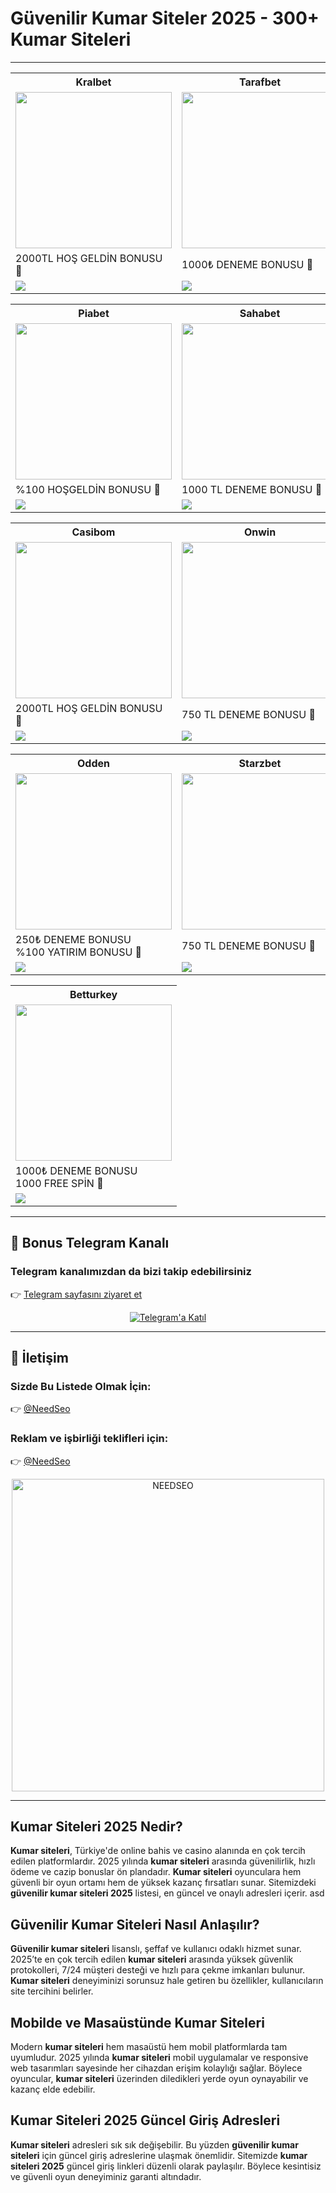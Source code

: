<h1>Güvenilir Kumar Siteler 2025 - 300+ Kumar Siteleri</h1>

---

<!-- 1. SATIR -->
<table>
  <tr>
    <th>Kralbet</th>
    <th>Tarafbet</th>
    <th>MistyCasino</th>
  </tr>
  <tr>
    <td><a href="https://cutt.ly/KrQnVYMx" target="_blank"><img src="https://resmim.net/cdn/2025/06/14/T1NfO3.jpg" width="250" /></a></td>
    <td><a href="https://cutt.ly/7rWja0JT" target="_blank"><img src="https://resmim.net/cdn/2025/06/17/TiXCEi.jpg" width="250" /></a></td>
    <td><a href="https://tr.fgtrack.net/click?key=d1fcab420d4135b36915&uid=WNograez1VU6JuoTgaEh0UfmXmf1&domain=mistycasino.com&offer_id=1" target="_blank"><img src="https://resmim.net/cdn/2025/07/20/XT2lvH.jpg" width="250" /></a></td>
  </tr>
  <tr>
    <td>2000TL HOŞ GELDİN BONUSU 🎁</td>
    <td>1000₺ DENEME BONUSU 🎁</td>
    <td>1000 TL DENEME BONUSU 🎁</td>
  </tr>
  <tr>
    <td><a href="https://cutt.ly/KrQnVYMx" target="_blank"><img src="https://img.shields.io/badge/Bonusu_Al-Hemen_Tıkla-FFD700?style=for-the-badge&logoColor=black" /></a></td>
    <td><a href="https://cutt.ly/7rWja0JT" target="_blank"><img src="https://img.shields.io/badge/Bonusu_Al-Hemen_Tıkla-800000?style=for-the-badge&logoColor=white" /></a></td>
    <td><a href="https://tr.fgtrack.net/click?key=d1fcab420d4135b36915&uid=WNograez1VU6JuoTgaEh0UfmXmf1&domain=mistycasino.com&offer_id=1" target="_blank"><img src="https://img.shields.io/badge/Bonusu_Al-Hemen_Tıkla-8A2BE2?style=for-the-badge&logoColor=white" /></a></td>
  </tr>
</table>

<!-- 2. SATIR -->
<table>
  <tr>
    <th>Piabet</th>
    <th>Sahabet</th>
    <th>Pusulabet</th>
  </tr>
  <tr>
    <td><a href="https://piatrack1.com/ajhlajjz" target="_blank"><img src="https://resmim.net/cdn/2025/06/22/TOZgTG.jpg" width="250" /></a></td>
    <td><a href="https://cutt.ly/nrvXgVNa" target="_blank"><img src="https://resmim.net/cdn/2025/06/01/Td5It3.jpg" width="250" /></a></td>
    <td><a href="https://cutt.ly/yrQsgejE" target="_blank"><img src="https://resmim.net/cdn/2025/06/12/TrcooW.jpg" width="250" /></a></td>
  </tr>
  <tr>
    <td>%100 HOŞGELDİN BONUSU 🎁</td>
    <td>1000 TL DENEME BONUSU 🎁</td>
    <td>500 FREEBET & 500 FREESPIN 🎁</td>
  </tr>
  <tr>
    <td><a href="https://piatrack1.com/ajhlajjz" target="_blank"><img src="https://img.shields.io/badge/Bonusu_Al-Hemen_Tıkla-32CD32?style=for-the-badge&logoColor=white" /></a></td>
    <td><a href="https://cutt.ly/nrvXgVNa" target="_blank"><img src="https://img.shields.io/badge/Bonusu_Al-Hemen_Tıkla-006400?style=for-the-badge&logoColor=white" /></a></td>
    <td><a href="https://cutt.ly/yrQsgejE" target="_blank"><img src="https://img.shields.io/badge/Bonusu_Al-Hemen_Tıkla-FFC107?style=for-the-badge&logoColor=white" /></a></td>
  </tr>
</table>

<!-- 3. SATIR -->
<table>
  <tr>
    <th>Casibom</th>
    <th>Onwin</th>
    <th>Tipobet</th>
  </tr>
  <tr>
    <td><a href="https://shortlinkapp.com/casiboms" target="_blank"><img src="https://resmim.net/cdn/2025/07/02/TPU7v3.jpg" width="250" /></a></td>
    <td><a href="https://cutt.ly/orbqkTFX" target="_blank"><img src="https://resmim.net/cdn/2025/06/01/Td5BpZ.jpg" width="250" /></a></td>
    <td><a href="https://cutt.ly/xrvbv2wY" target="_blank"><img src="https://resmim.net/cdn/2025/06/01/Td5w0c.jpg" width="250" /></a></td>
  </tr>
  <tr>
    <td>2000TL HOŞ GELDİN BONUSU 🎁</td>
    <td>750 TL DENEME BONUSU 🎁</td>
    <td>750 TL DENEME BONUSU 🎁</td>
  </tr>
  <tr>
    <td><a href="https://shortlinkapp.com/casiboms" target="_blank"><img src="https://img.shields.io/badge/Bonusu_Al-Hemen_Tıkla-FF4500?style=for-the-badge&logoColor=white" /></a></td>
    <td><a href="https://cutt.ly/orbqkTFX" target="_blank"><img src="https://img.shields.io/badge/Bonusu_Al-Hemen_Tıkla-800080?style=for-the-badge&logoColor=white" /></a></td>
    <td><a href="https://cutt.ly/xrvbv2wY" target="_blank"><img src="https://img.shields.io/badge/Bonusu_Al-Hemen_Tıkla-00CED1?style=for-the-badge&logoColor=black" /></a></td>
  </tr>
</table>

<!-- 4. SATIR -->
<table>
  <tr>
    <th>Odden</th>
    <th>Starzbet</th>
    <th>Xslot</th>
  </tr>
  <tr>
    <td><a href="https://affodden.com/?modal=register&ref=needseo" target="_blank"><img src="https://resmim.net/cdn/2025/07/20/XXS6uI.png" width="250" /></a></td>
    <td><a href="https://cutt.ly/wrTIy45j" target="_blank"><img src="https://resmim.net/cdn/2025/07/02/TLaBlc.jpg" width="250" /></a></td>
    <td><a href="https://cutt.ly/crEuEsEx" target="_blank"><img src="https://resmim.net/cdn/2025/06/21/TxCkZC.jpg" width="250" /></a></td>
  </tr>
  <tr>
    <td>250₺ DENEME BONUSU <br> %100 YATIRIM BONUSU 🎁</td>
    <td>750 TL DENEME BONUSU 🎁</td>
    <td>1000₺ DENEME BONUSU <br> 1000 FREE SPİN 🎁</td>
  </tr>
  <tr>
    <td><a href="https://affodden.com/?modal=register&ref=needseo" target="_blank"><img src="https://img.shields.io/badge/Bonusu_Al-Hemen_Tıkla-DC143C?style=for-the-badge&logoColor=white" /></a></td>
    <td><a href="https://cutt.ly/wrTIy45j" target="_blank"><img src="https://img.shields.io/badge/Bonusu_Al-Hemen_Tıkla-00CED1?style=for-the-badge&logoColor=black" /></a></td>
    <td><a href="https://cutt.ly/crEuEsEx" target="_blank"><img src="https://img.shields.io/badge/Bonusu_Al-Hemen_Tıkla-1E90FF?style=for-the-badge&logoColor=white" /></a></td>
  </tr>
</table>

<!-- 5. SATIR -->
<table>
  <tr>
    <th>Betturkey</th>
  </tr>
  <tr>
    <td><a href="https://cutt.ly/NrEughv5" target="_blank"><img src="https://resmim.net/cdn/2025/06/21/TxCEoF.jpg" width="250" /></a></td>
  </tr>
  <tr>
    <td>1000₺ DENEME BONUSU <br> 1000 FREE SPİN 🎁</td>
  </tr>
  <tr>
    <td><a href="https://cutt.ly/NrEughv5" target="_blank"><img src="https://img.shields.io/badge/Bonusu_Al-Hemen_Tıkla-FF6600?style=for-the-badge&logoColor=white" /></a></td>
  </tr>
</table>

---

<!-- TELEGRAM VE İLETİŞİM -->
<h2>📲 Bonus Telegram Kanalı</h2>
<h3>Telegram kanalımızdan da bizi takip edebilirsiniz</h3>
<p>
  👉 <a href="https://t.me/+yG5pKfqA0RtkMjY0">Telegram sayfasını ziyaret et</a>
</p>
<p align="center">
  <a href="https://t.me/+yG5pKfqA0RtkMjY0">
    <img src="https://resmim.net/cdn/2025/06/20/TtdcDh.png" alt="Telegram'a Katıl" />
  </a>
</p>

---

<h2>📩 İletişim</h2>
<h3>Sizde Bu Listede Olmak İçin:</h3>
<p>👉 <a href="https://t.me/NeedSeo">@NeedSeo</a></p>

<h3>Reklam ve işbirliği teklifleri için:</h3>
<p>👉 <a href="https://t.me/NeedSeo">@NeedSeo</a></p>

<p align="center">
  <a href="https://t.me/NeedSeo" target="_blank">
    <img src="https://resmim.net/cdn/2025/06/02/Tk6Hx8.jpg" width="500" alt="NEEDSEO" />
  </a>
</p>

---

<h2>Kumar Siteleri 2025 Nedir?</h2>
        <p>
          <strong>Kumar siteleri</strong>, Türkiye'de online bahis ve casino alanında en çok tercih edilen platformlardır. 2025
          yılında <strong>kumar siteleri</strong> arasında güvenilirlik, hızlı ödeme ve cazip bonuslar ön plandadır. <strong>Kumar
            siteleri</strong> oyunculara hem güvenli bir oyun ortamı hem de yüksek kazanç fırsatları sunar. Sitemizdeki
          <strong>güvenilir kumar siteleri 2025</strong> listesi, en güncel ve onaylı adresleri içerir.
          asd
        </p>
        <h2>Güvenilir Kumar Siteleri Nasıl Anlaşılır?</h2>
        <p>
          <strong>Güvenilir kumar siteleri</strong> lisanslı, şeffaf ve kullanıcı odaklı hizmet sunar. 2025’te en çok tercih edilen
          <strong>kumar siteleri</strong> arasında yüksek güvenlik protokolleri, 7/24 müşteri desteği ve hızlı para çekme imkanları
          bulunur. <strong>Kumar siteleri</strong> deneyiminizi sorunsuz hale getiren bu özellikler, kullanıcıların site tercihini
          belirler.
        </p>
        <h2>Mobilde ve Masaüstünde Kumar Siteleri</h2>
        <p>
          Modern <strong>kumar siteleri</strong> hem masaüstü hem mobil platformlarda tam uyumludur. 2025 yılında
          <strong>kumar siteleri</strong> mobil uygulamalar ve responsive web tasarımları sayesinde her cihazdan erişim kolaylığı sağlar.
          Böylece oyuncular, <strong>kumar siteleri</strong> üzerinden diledikleri yerde oyun oynayabilir ve kazanç elde edebilir.
        </p>
        <h2>Kumar Siteleri 2025 Güncel Giriş Adresleri</h2>
        <p>
          <strong>Kumar siteleri</strong> adresleri sık sık değişebilir. Bu yüzden <strong>güvenilir kumar siteleri</strong> için
          güncel giriş adreslerine ulaşmak önemlidir. Sitemizde <strong>kumar siteleri 2025</strong> güncel giriş linkleri düzenli olarak
          paylaşılır. Böylece kesintisiz ve güvenli oyun deneyiminiz garanti altındadır.
        </p>
        
